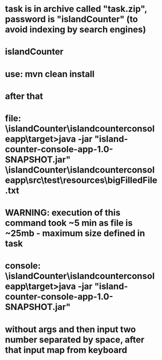 # task is in archive called "task.zip", password is "islandCounter" (to avoid indexing by search engines)
# islandCounter
# use: mvn clean install
# after that
# file: <your-home-path>\islandCounter\islandcounterconsoleapp\target>java -jar "island-counter-console-app-1.0-SNAPSHOT.jar" <your-home-path>\islandCounter\islandcounterconsoleapp\src\test\resources\bigFilledFile.txt
# WARNING: execution of this command took ~5 min as file is ~25mb - maximum size defined in task
# console: <your-home-path>\islandCounter\islandcounterconsoleapp\target>java -jar "island-counter-console-app-1.0-SNAPSHOT.jar"
# without args and then input two number separated by space, after that input map from keyboard
